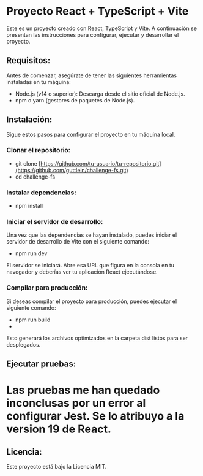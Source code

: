 # Proyecto React + TypeScript + Vite

Este es un proyecto creado con React, TypeScript y Vite. A continuación se presentan las instrucciones para configurar, ejecutar y desarrollar el proyecto.

## Requisitos:

Antes de comenzar, asegúrate de tener las siguientes herramientas instaladas en tu máquina:

- Node.js (v14 o superior): Descarga desde el sitio oficial de Node.js.
- npm o yarn (gestores de paquetes de Node.js).


## Instalación:

Sigue estos pasos para configurar el proyecto en tu máquina local.

### Clonar el repositorio:

- git clone [https://github.com/tu-usuario/tu-repositorio.git](https://github.com/guttlein/challenge-fs.git)
- cd challenge-fs

### Instalar dependencias:

- npm install

### Iniciar el servidor de desarrollo:

Una vez que las dependencias se hayan instalado, puedes iniciar el servidor de desarrollo de Vite con el siguiente comando:

- npm run dev

El servidor se iniciará. Abre esa URL que figura en la consola en tu navegador y deberías ver tu aplicación React ejecutándose.

### Compilar para producción:

Si deseas compilar el proyecto para producción, puedes ejecutar el siguiente comando:

- npm run build
- 
Esto generará los archivos optimizados en la carpeta dist listos para ser desplegados.

## Ejecutar pruebas:

# Las pruebas me han quedado inconclusas por un error al configurar Jest. Se lo atribuyo a la version 19 de React.


## Licencia:

Este proyecto está bajo la Licencia MIT.


